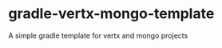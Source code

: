 gradle-vertx-mongo-template
===========================

A simple gradle template for vertx and mongo projects
